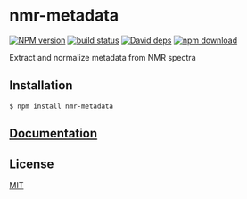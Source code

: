 # nmr-metadata

  [![NPM version][npm-image]][npm-url]
  [![build status][travis-image]][travis-url]
  [![David deps][david-image]][david-url]
  [![npm download][download-image]][download-url]

Extract and normalize metadata from NMR spectra

## Installation

```
$ npm install nmr-metadata
```

## [Documentation](https://cheminfo.github.io/nmr-metadata/)

## License

  [MIT](./LICENSE)

[npm-image]: https://img.shields.io/npm/v/nmr-metadata.svg?style=flat-square
[npm-url]: https://www.npmjs.com/package/nmr-metadata
[travis-image]: https://img.shields.io/travis/cheminfo-js/nmr-metadata/master.svg?style=flat-square
[travis-url]: https://travis-ci.org/cheminfo-js/nmr-metadata
[david-image]: https://img.shields.io/david/cheminfo-js/nmr-metadata.svg?style=flat-square
[david-url]: https://david-dm.org/cheminfo-js/nmr-metadata
[download-image]: https://img.shields.io/npm/dm/nmr-metadata.svg?style=flat-square
[download-url]: https://www.npmjs.com/package/nmr-metadata
